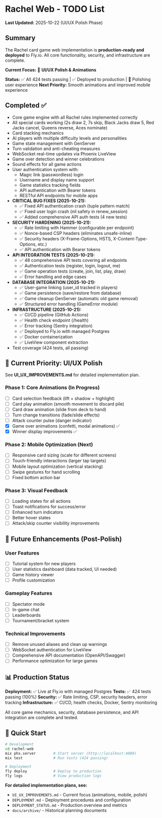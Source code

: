 # Rachel Web - TODO List

**Last Updated:** 2025-10-22 (UI/UX Polish Phase)

## Summary
The Rachel card game web implementation is **production-ready and deployed** to Fly.io. All core functionality, security, and infrastructure are complete.

**Current Focus:** 🎨 **UI/UX Polish & Animations**

**Status:** ✅ All 424 tests passing | ✅ Deployed to production | 🎨 Polishing user experience
**Next Priority:** Smooth animations and improved mobile experience

## Completed ✅
- Core game engine with all Rachel rules implemented correctly
- All special cards working (2s draw 2, 7s skip, Black Jacks draw 5, Red Jacks cancel, Queens reverse, Aces nominate)
- Card stacking mechanics
- AI players with multiple difficulty levels and personalities
- Game state management with GenServer
- Turn validation and anti-cheating measures
- WebSocket real-time updates via Phoenix LiveView
- Game over detection and winner celebrations
- Sound effects for all game actions
- User authentication system with:
  - Magic link (passwordless) login
  - Username and display name support
  - Game statistics tracking fields
  - API authentication with Bearer tokens
  - RESTful API endpoints for mobile apps
- **CRITICAL BUG FIXES (2025-10-21):**
  - ✅ Fixed API authentication crash (tuple pattern match)
  - ✅ Fixed user login crash (nil safety in renew_session)
  - ✅ Added comprehensive API auth tests (4 new tests)
- **SECURITY HARDENING (2025-10-21):**
  - ✅ Rate limiting with Hammer (configurable per endpoint)
  - ✅ Nonce-based CSP headers (eliminates unsafe-inline)
  - ✅ Security headers (X-Frame-Options, HSTS, X-Content-Type-Options, etc.)
  - ✅ API authentication with Bearer tokens
- **API INTEGRATION TESTS (2025-10-21):**
  - ✅ 48 comprehensive API tests covering all endpoints
  - ✅ Authentication tests (register, login, logout, me)
  - ✅ Game operation tests (create, join, list, play, draw)
  - ✅ Error handling and edge cases
- **DATABASE INTEGRATION (2025-10-21):**
  - ✅ User-game linking (user_id tracked in players)
  - ✅ Game persistence (save/restore from database)
  - ✅ Game cleanup GenServer (automatic old game removal)
  - ✅ Structured error handling (GameError module)
- **INFRASTRUCTURE (2025-10-21):**
  - ✅ CI/CD pipeline (GitHub Actions)
  - ✅ Health check endpoint (/health)
  - ✅ Error tracking (Sentry integration)
  - ✅ Deployed to Fly.io with managed Postgres
  - ✅ Docker containerization
  - ✅ LiveView component extraction
- Test coverage (424 tests, all passing)

## 🎨 Current Priority: UI/UX Polish

See **UI_UX_IMPROVEMENTS.md** for detailed implementation plan.

### Phase 1: Core Animations (In Progress)
- [ ] Card selection feedback (lift + shadow + highlight)
- [ ] Card play animation (smooth movement to discard pile)
- [ ] Card draw animation (slide from deck to hand)
- [ ] Turn change transitions (fade/slide effects)
- [ ] Attack counter pulse (danger indicator)
- [x] Game over animations (confetti, modal animations) ✅
- [x] Winner display improvements ✅

### Phase 2: Mobile Optimization (Next)
- [ ] Responsive card sizing (scale for different screens)
- [ ] Touch-friendly interactions (larger tap targets)
- [ ] Mobile layout optimization (vertical stacking)
- [ ] Swipe gestures for hand scrolling
- [ ] Fixed bottom action bar

### Phase 3: Visual Feedback
- [ ] Loading states for all actions
- [ ] Toast notifications for success/error
- [ ] Enhanced turn indicators
- [ ] Better hover states
- [ ] Attack/skip counter visibility improvements

## 🎯 Future Enhancements (Post-Polish)

### User Features
- [ ] Tutorial system for new players
- [ ] User statistics dashboard (data tracked, UI needed)
- [ ] Game history viewer
- [ ] Profile customization

### Gameplay Features
- [ ] Spectator mode
- [ ] In-game chat
- [ ] Leaderboards
- [ ] Tournament/bracket system

### Technical Improvements
- [ ] Remove unused aliases and clean up warnings
- [ ] WebSocket authentication for LiveView
- [ ] Comprehensive API documentation (OpenAPI/Swagger)
- [ ] Performance optimization for large games

## 📊 Production Status

**Deployment:** ✅ Live at Fly.io with managed Postgres
**Tests:** ✅ 424 tests passing (100%)
**Security:** ✅ Rate limiting, CSP, security headers, error tracking
**Infrastructure:** ✅ CI/CD, health checks, Docker, Sentry monitoring

All core game mechanics, security, database persistence, and API integration are complete and tested.

## 🚀 Quick Start

```bash
# Development
cd rachel-web
mix phx.server        # Start server (http://localhost:4000)
mix test              # Run tests (424 passing)

# Deployment
fly deploy            # Deploy to production
fly logs              # View production logs
```

**For detailed implementation plans, see:**
- `UI_UX_IMPROVEMENTS.md` - Current focus (animations, mobile, polish)
- `DEPLOYMENT.md` - Deployment procedures and configuration
- `DEPLOYMENT_STATUS.md` - Production overview and metrics
- `docs/archive/` - Historical planning documents